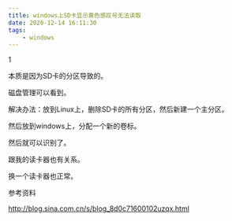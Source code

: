```yaml
---
title: windows上SD卡显示黄色感叹号无法读取
date: 2020-12-14 16:11:30
tags:
	- windows
---
```


1

本质是因为SD卡的分区导致的。

磁盘管理可以看到。

解决办法：放到Linux上，删除SD卡的所有分区，然后新建一个主分区。

然后放到windows上，分配一个新的卷标。

然后就可以识别了。



跟我的读卡器也有关系。

换一个读卡器也正常。



参考资料

http://blog.sina.com.cn/s/blog_8d0c71600102uzqx.html